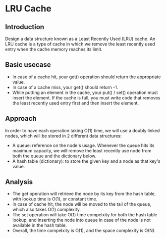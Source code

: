 # LRU Cache

## Introduction
Design a data structure known as a Least Recently Used (LRU) cache. An LRU cache is a type of cache in which we remove the least recently used entry when the cache memory reaches its limit.

## Basic usecase
- In case of a cache hit, your get() operation should return the appropriate value.
- In case of a cache miss, your get() should return -1.
- While putting an element in the cache, your put() / set() operation must insert the element. If the cache is full, you must write code that removes the least recently used entry first and then insert the element.

## Approach
In order to have each operation taking O(1) time, we will use a doubly linked nodes, which will be stored in 2 different data structures:
- A queue: reference on the node's usage. Whenever the queue hits its maximum capacity, we will remove the least recently use node from both the queue and the dictionary below.
- A hash table (dictionary): to store the given key and a node as that key's value.

## Analysis
- The get operation will retrieve the node by its key from the hash table, with lookup time is O(1), or constant time.
- In case of cache hit, the node will be moved to the tail of the queue, which also takes O(1) complexity.
- The set operation will take O(1) time compelxity for both the hash table lookup, and inserting the node into queue in case of the node is not available in the hash table.
- Overall, the time compelxity is O(1), and the space complexity is O(N).
